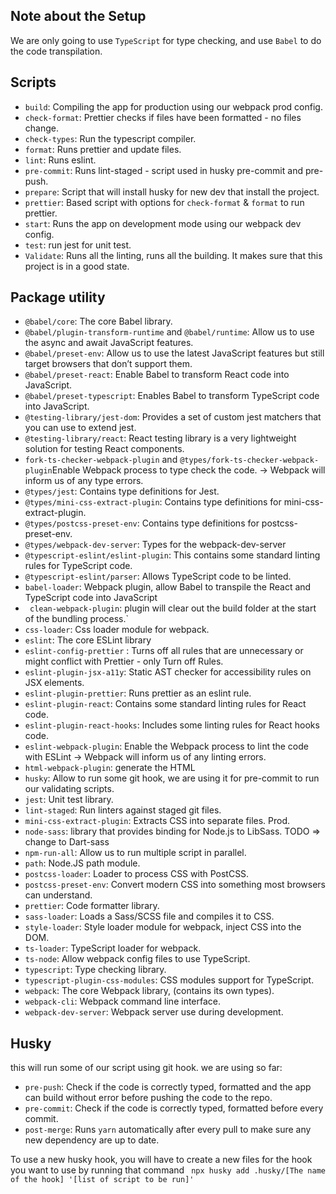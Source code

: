 ## Note about the Setup

We are only going to use `TypeScript` for type checking, and use `Babel` to do
the code transpilation.

## Scripts

- `build`: Compiling the app for production using our webpack prod config.
- `check-format`: Prettier checks if files have been formatted - no files
  change.
- `check-types`: Run the typescript compiler.
- `format`: Runs prettier and update files.
- `lint`: Runs eslint.
- `pre-commit`: Runs lint-staged - script used in husky pre-commit and pre-push.
- `prepare`: Script that will install husky for new dev that install the
  project.
- `prettier`: Based script with options for `check-format` & `format` to run
  prettier.
- `start`: Runs the app on development mode using our webpack dev config.
- `test`: run jest for unit test.
- `Validate`: Runs all the linting, runs all the building. It makes sure that
  this project is in a good state.

## Package utility

- `@babel/core`: The core Babel library.
- `@babel/plugin-transform-runtime` and `@babel/runtime`: Allow us to use the
  async and await JavaScript features.
- `@babel/preset-env`: Allow us to use the latest JavaScript features but still
  target browsers that don’t support them.
- `@babel/preset-react`: Enable Babel to transform React code into JavaScript.
- `@babel/preset-typescript`: Enables Babel to transform TypeScript code into
  JavaScript.
- `@testing-library/jest-dom`: Provides a set of custom jest matchers that you
  can use to extend jest.
- `@testing-library/react`: React testing library is a very lightweight solution
  for testing React components.
- `fork-ts-checker-webpack-plugin` and
  `@types/fork-ts-checker-webpack-plugin`Enable Webpack process to type check
  the code. -> Webpack will inform us of any type errors.
- `@types/jest`: Contains type definitions for Jest.
- `@types/mini-css-extract-plugin`: Contains type definitions for
  mini-css-extract-plugin.
- `@types/postcss-preset-env`: Contains type definitions for postcss-preset-env.
- `@types/webpack-dev-server`: Types for the webpack-dev-server
- `@typescript-eslint/eslint-plugin`: This contains some standard linting rules
  for TypeScript code.
- `@typescript-eslint/parser`: Allows TypeScript code to be linted.
- `babel-loader`: Webpack plugin, allow Babel to transpile the React and
  TypeScript code into JavaScript
- ` clean-webpack-plugin`: plugin will clear out the build folder at the start
  of the bundling process.`
- `css-loader`: Css loader module for webpack.
- `eslint`: The core ESLint library
- `eslint-config-prettier` : Turns off all rules that are unnecessary or might
  conflict with Prettier - only Turn off Rules.
- `eslint-plugin-jsx-a11y`: Static AST checker for accessibility rules on JSX
  elements.
- `eslint-plugin-prettier`: Runs prettier as an eslint rule.
- `eslint-plugin-react`: Contains some standard linting rules for React code.
- `eslint-plugin-react-hooks`: Includes some linting rules for React hooks code.
- `eslint-webpack-plugin`: Enable the Webpack process to lint the code with
  ESLint -> Webpack will inform us of any linting errors.
- `html-webpack-plugin`: generate the HTML
- `husky`: Allow to run some git hook, we are using it for pre-commit to run our
  validating scripts.
- `jest`: Unit test library.
- `lint-staged`: Run linters against staged git files.
- `mini-css-extract-plugin`: Extracts CSS into separate files. Prod.
- `node-sass`: library that provides binding for Node.js to LibSass. TODO =>
  change to Dart-sass
- `npm-run-all`: Allow us to run multiple script in parallel.
- `path`: Node.JS path module.
- `postcss-loader`: Loader to process CSS with PostCSS.
- `postcss-preset-env`: Convert modern CSS into something most browsers can
  understand.
- `prettier`: Code formatter library.
- `sass-loader`: Loads a Sass/SCSS file and compiles it to CSS.
- `style-loader`: Style loader module for webpack, inject CSS into the DOM.
- `ts-loader`: TypeScript loader for webpack.
- `ts-node`: Allow webpack config files to use TypeScript.
- `typescript`: Type checking library.
- `typescript-plugin-css-modules`: CSS modules support for TypeScript.
- `webpack`: The core Webpack library, (contains its own types).
- `webpack-cli`: Webpack command line interface.
- `webpack-dev-server`: Webpack server use during development.

## Husky

this will run some of our script using git hook. we are using so far:

- `pre-push`: Check if the code is correctly typed, formatted and the app can
  build without error before pushing the code to the repo.
- `pre-commit`: Check if the code is correctly typed, formatted before every
  commit.
- `post-merge`: Runs `yarn` automatically after every pull to make sure any new
  dependency are up to date.

To use a new husky hook, you will have to create a new files for the hook you
want to use by running that command
` npx husky add .husky/[The name of the hook] '[list of script to be run]'`
